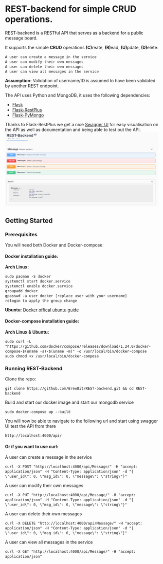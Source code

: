 # REST-backend for simple CRUD operations.

REST-backend is a RESTful API that serves as a backend for a public message board.

It supports the simple <strong>CRUD</strong> operations <strong>(C)</strong>reate, <strong>(R)</strong>ead, <strong>(U)</strong>pdate, <strong>(D)</strong>elete:
```
A user can create a message in the service
A user can modify their own messages
A user can delete their own messages
A user can view all messages in the service
```
**Assumption:** Validation of username/ID is assumed to have been validated by another REST endpoint.

The API uses Python and MongoDB, it uses the following dependencies:
* [Flask](http://flask.pocoo.org/)
* [Flask-RestPlus](https://flask-restplus.readthedocs.io/en/stable/)
* [Flask-PyMongo](https://flask-pymongo.readthedocs.io/en/latest/)

Thanks to Flask-RestPlus we get a nice [Swagger UI](https://swagger.io/tools/swagger-ui/) for easy visualisation on the
API as well as documentation and being able to test out the API.
![REST-Backend Swagger UI](image/swagger_ui.png)


## Getting Started



### Prerequisites

You will need both Docker and Docker-compose:

#### Docker installation guide:

 **Arch Linux:**
 ```
 sudo pacman -S docker
 systemctl start docker.service
 systemctl enable docker.service
 groupadd docker
 gpasswd -a user docker [replace user with your username]
 relogin to apply the group change
```
**Ubuntu:** [Docker offical ubuntu guide](https://docs.docker.com/install/linux/docker-ce/ubuntu/)

#### Docker-compose installation guide:
 **Arch Linux & Ubuntu:**
 ```
 sudo curl -L "https://github.com/docker/compose/releases/download/1.24.0/docker-compose-$(uname -s)-$(uname -m)" -o /usr/local/bin/docker-compose
 sudo chmod +x /usr/local/bin/docker-compose
 ```

### Running REST-Backend
Clone the repo:
```
git clone https://github.com/Brew8it/REST-backend.git && cd REST-backend
```
Build and start our docker image and start our mongodb service
```
sudo docker-compose up --build
```
You will now be able to navigate to the following url and start using swagger UI test the API from there
```
http://localhost:4000/api/
```
#### Or if you want to use curl:
A user can create a message in the service
```
curl -X POST "http://localhost:4000/api/Message/" -H "accept: application/json" -H "Content-Type: application/json" -d "{ \"user_id\": 0, \"msg_id\": 0, \"message\": \"string\"}"
```
A user can modify their own messages
```
curl -X PUT "http://localhost:4000/api/Message/" -H "accept: application/json" -H "Content-Type: application/json" -d "{ \"user_id\": 0, \"msg_id\": 0, \"message\": \"string\"}"
```
A user can delete their own messages
```
curl -X DELETE "http://localhost:4000/api/Message/" -H "accept: application/json" -H "Content-Type: application/json" -d "{ \"user_id\": 0, \"msg_id\": 0, \"message\": \"string\"}"
```
A user can view all messages in the service
```
curl -X GET "http://localhost:4000/api/Message/" -H "accept: application/json"
```

